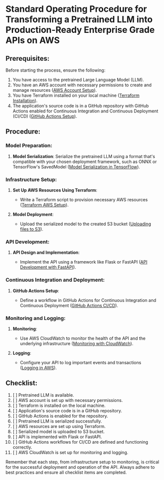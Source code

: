 # Standard Operating Procedure for Transforming a Pretrained LLM into Production-Ready Enterprise Grade APIs on AWS

## Prerequisites:

Before starting the process, ensure the following:

1. You have access to the pretrained Large Language Model (LLM).
2. You have an AWS account with necessary permissions to create and manage resources ([AWS Account Setup](https://aws.amazon.com/premiumsupport/knowledge-center/create-and-activate-aws-account/)).
3. You have Terraform installed on your local machine ([Terraform Installation](https://learn.hashicorp.com/tutorials/terraform/install-cli)).
4. The application's source code is in a GitHub repository with GitHub Actions enabled for Continuous Integration and Continuous Deployment (CI/CD) ([GitHub Actions Setup](https://docs.github.com/en/actions/guides/getting-started-with-github-actions/about-github-actions)).

## Procedure:

### Model Preparation:

1. **Model Serialization**: Serialize the pretrained LLM using a format that's compatible with your chosen deployment framework, such as ONNX or TensorFlow's SavedModel ([Model Serialization in TensorFlow](https://www.tensorflow.org/tutorials/keras/save_and_load)).

### Infrastructure Setup:

1. **Set Up AWS Resources Using Terraform**:

   - Write a Terraform script to provision necessary AWS resources ([Terraform AWS Setup](https://learn.hashicorp.com/tutorials/terraform/aws-build?in=terraform/aws-get-started)).

2. **Model Deployment**:

   - Upload the serialized model to the created S3 bucket ([Uploading files to S3](https://docs.aws.amazon.com/AmazonS3/latest/userguide/upload-objects.html)).

### API Development:

1. **API Design and Implementation**:

   - Implement the API using a framework like Flask or FastAPI ([API Development with FastAPI](https://fastapi.tiangolo.com/tutorial/)).

### Continuous Integration and Deployment:

1. **GitHub Actions Setup**:

   - Define a workflow in GitHub Actions for Continuous Integration and Continuous Deployment ([GitHub Actions CI/CD](https://docs.github.com/en/actions/guides/building-and-testing-python)).

### Monitoring and Logging:

1. **Monitoring**:

   - Use AWS CloudWatch to monitor the health of the API and the underlying infrastructure ([Monitoring with CloudWatch](https://docs.aws.amazon.com/AmazonCloudWatch/latest/monitoring/WhatIsCloudWatch.html)).

2. **Logging**:

   - Configure your API to log important events and transactions ([Logging in AWS](https://docs.aws.amazon.com/AmazonCloudWatch/latest/logs/WhatIsCloudWatchLogs.html)).

## Checklist:

1. [ ] Pretrained LLM is available.
2. [ ] AWS account is set up with necessary permissions.
3. [ ] Terraform is installed on the local machine.
4. [ ] Application's source code is in a GitHub repository.
5. [ ] GitHub Actions is enabled for the repository.
6. [ ] Pretrained LLM is serialized successfully.
7. [ ] AWS resources are set up using Terraform.
8. [ ] Serialized model is uploaded to S3 bucket.
9. [ ] API is implemented with Flask or FastAPI.
10. [ ] GitHub Actions workflows for CI/CD are defined and functioning correctly.
11. [ ] AWS CloudWatch is set up for monitoring and logging.

Remember that each step, from infrastructure setup to monitoring, is critical for the successful deployment and operation of the API. Always adhere to best practices and ensure all checklist items are completed.